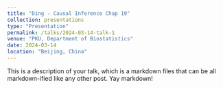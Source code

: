 ```yaml
---
title: "Ding - Causal Inference Chap 19"
collection: presentations
type: "Presentation"
permalink: /talks/2024-03-14-talk-1
venue: "PKU, Department of Biostatistics"
date: 2024-03-14
location: "Beijing, China"
---
```


This is a description of your talk, which is a markdown files that can be all markdown-ified like any other post. Yay markdown!
